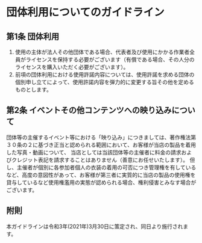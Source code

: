 # 団体利用についてのガイドライン

## 第1条 団体利用
1. 使用の主体が法人その他団体である場合、代表者及び使用にかかる作業者全員がライセンスを保持する必要がございます（有償である場合、その人分のライセンスを購入いただく必要がございます）。
2. 前項の団体利用における使用許諾内容については、使用許諾を求める団体の個別申し立てによって、使用許諾内容を弾力的に変更する旨その他を定めるものとします。

## 第2条 イベントその他コンテンツへの映り込みについて
団体等の主催するイベント等における「映り込み」につきましては、著作権法第３０条の２に基づき正当と認められる範囲において、お客様が当店の製品を着用した写真・動画について、
当店としては当該団体等の主催者に料金の請求およびクレジット表記を請求することはありません（善意にお任せいたします）。
但し、主催者が個別に各参加者個人の衣装の着用の可否につき管理権を有しているなど、高度の意図性があって、お客様が第三者に実質的に当店の製品の使用権を貸与しているなど使用権濫用の実態が認められる場合、権利侵害とみなす場合がございます。

## 附則
本ガイドラインは令和3年(2021年)3月30日に策定され、同日より施行されます。
